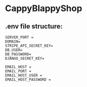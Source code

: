 # CappyBlappyShop

## .env file structure:
```
SERVER_PORT = 
DOMAIN= 
STRIPE_API_SECRET_KEY=
DB_USER=
DB_PASSWORD=
DJANGO_SECRET_KEY=

EMAIL_HOST = 
EMAIL_PORT = 
EMAIL_HOST_USER = 
EMAIL_HOST_PASSWORD = 
```
